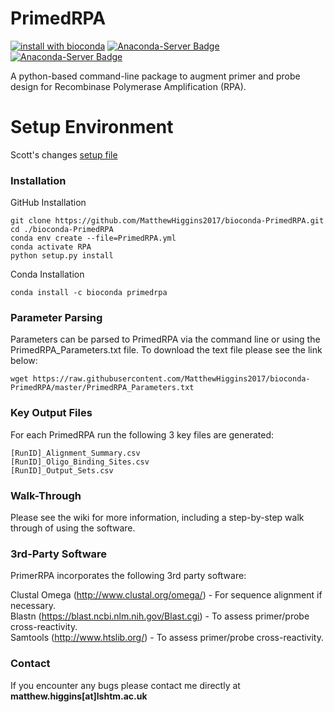 # PrimedRPA

[![install with bioconda](https://img.shields.io/badge/install%20with-bioconda-brightgreen.svg?style=flat)](https://anaconda.org/bioconda/primedrpa) [![Anaconda-Server Badge](https://anaconda.org/bioconda/primedrpa/badges/license.svg)](https://anaconda.org/bioconda/primedrpa) [![Anaconda-Server Badge](
https://anaconda.org/bioconda/primedrpa/badges/latest_release_date.svg)](https://anaconda.org/bioconda/primedrpa)

A python-based command-line package to augment primer and probe design for Recombinase Polymerase Amplification (RPA).

# Setup Environment
Scott's changes [setup file](setup.md)
### Installation


GitHub Installation

```
git clone https://github.com/MatthewHiggins2017/bioconda-PrimedRPA.git
cd ./bioconda-PrimedRPA
conda env create --file=PrimedRPA.yml
conda activate RPA
python setup.py install
```

Conda Installation

```
conda install -c bioconda primedrpa
```


### Parameter Parsing

Parameters can be parsed to PrimedRPA via the command line or using the PrimedRPA_Parameters.txt file. To download the text file
please see the link below:

```
wget https://raw.githubusercontent.com/MatthewHiggins2017/bioconda-PrimedRPA/master/PrimedRPA_Parameters.txt
```

### Key Output Files

For each PrimedRPA run the following 3 key files are generated:

```
[RunID]_Alignment_Summary.csv
[RunID]_Oligo_Binding_Sites.csv
[RunID]_Output_Sets.csv
```

### Walk-Through

Please see the wiki for more information, including a step-by-step walk through of using the software.

### 3rd-Party Software

PrimerRPA incorporates the following 3rd party software:

Clustal Omega (http://www.clustal.org/omega/) - For sequence alignment if necessary.<br/>
Blastn (https://blast.ncbi.nlm.nih.gov/Blast.cgi) - To assess primer/probe cross-reactivity.<br/>
Samtools (http://www.htslib.org/) - To assess primer/probe cross-reactivity.<br/>



### Contact


If you encounter any bugs please contact me directly at **matthew.higgins[at]lshtm.ac.uk**
